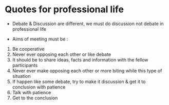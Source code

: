 # Quotes for professional life

* Debate & Discussion are different, we must do discussion not debate in professional life

* Aims of meeting must be :
1. Be cooperative
2. Never ever opposing each other or like debate
3. It should be to share ideas, facts and information with the fellow participants
4. Never ever make opposing each other or more biting while this type of situation
5. If happen like some debate, try to make it discussion & get it to conclusion with patience
6. Talk with patience
7. Get to the conclusion

